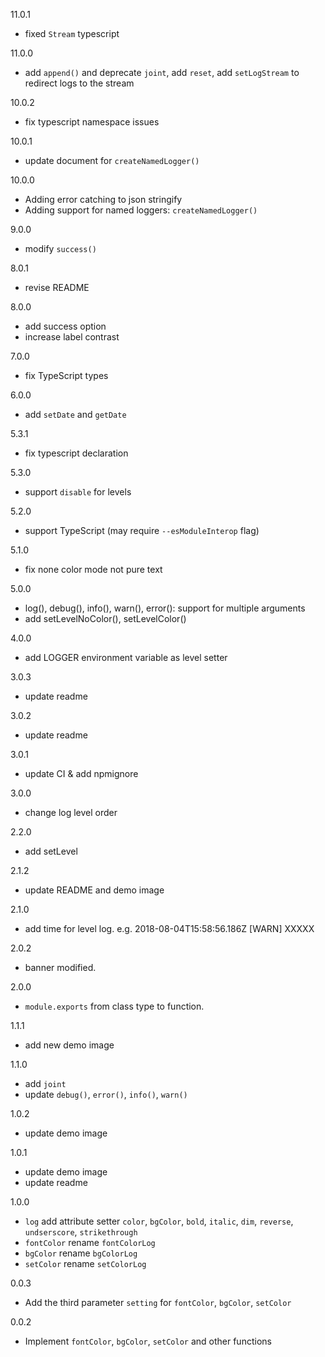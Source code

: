11.0.1
- fixed `Stream` typescript

11.0.0
- add `append()` and deprecate `joint`, add `reset`, add `setLogStream` to redirect logs to the stream

10.0.2
- fix typescript namespace issues

10.0.1
- update document for `createNamedLogger()`

10.0.0
- Adding error catching to json stringify
- Adding support for named loggers: `createNamedLogger()`

9.0.0
- modify `success()`

8.0.1
- revise README

8.0.0
- add success option
- increase label contrast

7.0.0
- fix TypeScript types

6.0.0
- add `setDate` and `getDate`

5.3.1
- fix typescript declaration

5.3.0
- support `disable` for levels

5.2.0
- support TypeScript (may require `--esModuleInterop` flag)

5.1.0
- fix none color mode not pure text

5.0.0
- log(), debug(), info(), warn(), error(): support for multiple arguments
- add setLevelNoColor(), setLevelColor()

4.0.0
- add LOGGER environment variable as level setter

3.0.3
- update readme

3.0.2
- update readme

3.0.1
- update CI & add npmignore

3.0.0
- change log level order

2.2.0
- add setLevel

2.1.2
- update README and demo image

2.1.0
- add time for level log.
  e.g. 2018-08-04T15:58:56.186Z [WARN] XXXXX

2.0.2
- banner modified.

2.0.0
- `module.exports` from class type to function.

1.1.1
- add new demo image

1.1.0
- add `joint`
- update `debug()`, `error()`, `info()`, `warn()`

1.0.2
- update demo image

1.0.1
- update demo image
- update readme

1.0.0
- `log` add attribute setter `color`, `bgColor`, `bold`, `italic`, `dim`, `reverse`, `undserscore`, `strikethrough`
- `fontColor` rename `fontColorLog`
- `bgColor` rename `bgColorLog`
- `setColor` rename `setColorLog`

0.0.3
- Add the third parameter `setting` for `fontColor`, `bgColor`, `setColor`

0.0.2
- Implement `fontColor`, `bgColor`, `setColor` and other functions
